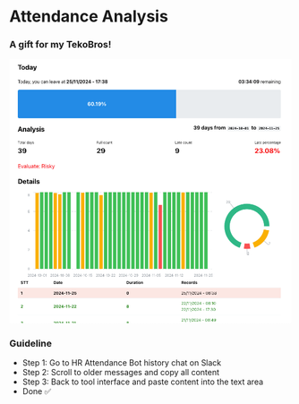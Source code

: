 # Attendance Analysis

### A gift for my TekoBros!

![Example](./example.png "Example")

### Guideline

- Step 1: Go to HR Attendance Bot history chat on Slack
- Step 2: Scroll to older messages and copy all content
- Step 3: Back to tool interface and paste content into the text area
- Done ✅
